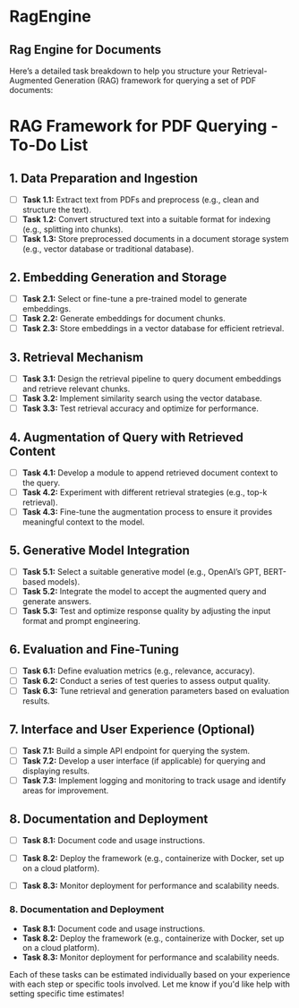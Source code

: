 # RagEngine
## Rag Engine for Documents

Here’s a detailed task breakdown to help you structure your Retrieval-Augmented Generation (RAG) framework for querying a set of PDF documents:

# RAG Framework for PDF Querying - To-Do List

## 1. Data Preparation and Ingestion
- [ ] **Task 1.1:** Extract text from PDFs and preprocess (e.g., clean and structure the text).
- [ ] **Task 1.2:** Convert structured text into a suitable format for indexing (e.g., splitting into chunks).
- [ ] **Task 1.3:** Store preprocessed documents in a document storage system (e.g., vector database or traditional database).

## 2. Embedding Generation and Storage
- [ ] **Task 2.1:** Select or fine-tune a pre-trained model to generate embeddings.
- [ ] **Task 2.2:** Generate embeddings for document chunks.
- [ ] **Task 2.3:** Store embeddings in a vector database for efficient retrieval.

## 3. Retrieval Mechanism
- [ ] **Task 3.1:** Design the retrieval pipeline to query document embeddings and retrieve relevant chunks.
- [ ] **Task 3.2:** Implement similarity search using the vector database.
- [ ] **Task 3.3:** Test retrieval accuracy and optimize for performance.

## 4. Augmentation of Query with Retrieved Content
- [ ] **Task 4.1:** Develop a module to append retrieved document context to the query.
- [ ] **Task 4.2:** Experiment with different retrieval strategies (e.g., top-k retrieval).
- [ ] **Task 4.3:** Fine-tune the augmentation process to ensure it provides meaningful context to the model.

## 5. Generative Model Integration
- [ ] **Task 5.1:** Select a suitable generative model (e.g., OpenAI’s GPT, BERT-based models).
- [ ] **Task 5.2:** Integrate the model to accept the augmented query and generate answers.
- [ ] **Task 5.3:** Test and optimize response quality by adjusting the input format and prompt engineering.

## 6. Evaluation and Fine-Tuning
- [ ] **Task 6.1:** Define evaluation metrics (e.g., relevance, accuracy).
- [ ] **Task 6.2:** Conduct a series of test queries to assess output quality.
- [ ] **Task 6.3:** Tune retrieval and generation parameters based on evaluation results.

## 7. Interface and User Experience (Optional)
- [ ] **Task 7.1:** Build a simple API endpoint for querying the system.
- [ ] **Task 7.2:** Develop a user interface (if applicable) for querying and displaying results.
- [ ] **Task 7.3:** Implement logging and monitoring to track usage and identify areas for improvement.

## 8. Documentation and Deployment
- [ ] **Task 8.1:** Document code and usage instructions.
- [ ] **Task 8.2:** Deploy the framework (e.g., containerize with Docker, set up on a cloud platform).
- [ ] **Task 8.3:** Monitor deployment for performance and scalability needs.


### 8. **Documentation and Deployment**
   - **Task 8.1:** Document code and usage instructions.
   - **Task 8.2:** Deploy the framework (e.g., containerize with Docker, set up on a cloud platform).
   - **Task 8.3:** Monitor deployment for performance and scalability needs.

Each of these tasks can be estimated individually based on your experience with each step or specific tools involved. Let me know if you'd like help with setting specific time estimates!

